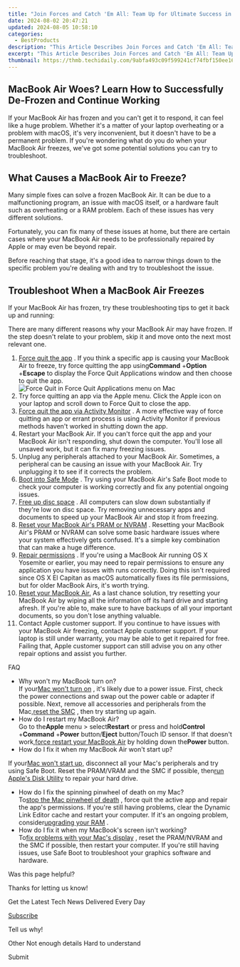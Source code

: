 ```yaml
---
title: "Join Forces and Catch 'Em All: Team Up for Ultimate Success in Pokemon GO!"
date: 2024-08-02 20:47:21
updated: 2024-08-05 10:58:10
categories:
  - BestProducts
description: "This Article Describes Join Forces and Catch 'Em All: Team Up for Ultimate Success in Pokemon GO!"
excerpt: "This Article Describes Join Forces and Catch 'Em All: Team Up for Ultimate Success in Pokemon GO!"
thumbnail: https://thmb.techidaily.com/9abfa493c09f599241cf74fbf150ee16ae0981c6610495144fe17eca852c8fbd.jpg
---
```


## MacBook Air Woes? Learn How to Successfully De-Frozen and Continue Working
 If your MacBook Air has frozen and you can't get it to respond, it can feel like a huge problem. Whether it's a matter of your laptop overheating or a problem with macOS, it's very inconvenient, but it doesn't have to be a permanent problem. If you're wondering what do you do when your MacBook Air freezes, we've got some potential solutions you can try to troubleshoot.

## What Causes a MacBook Air to Freeze?

 Many simple fixes can solve a frozen MacBook Air. It can be due to a malfunctioning program, an issue with macOS itself, or a hardware fault such as overheating or a RAM problem. Each of these issues has very different solutions.

 Fortunately, you can fix many of these issues at home, but there are certain cases where your MacBook Air needs to be professionally repaired by Apple or may even be beyond repair.

 Before reaching that stage, it's a good idea to narrow things down to the specific problem you're dealing with and try to troubleshoot the issue.

## Troubleshoot When a MacBook Air Freezes

 If your MacBook Air has frozen, try these troubleshooting tips to get it back up and running:  

 There are many different reasons why your MacBook Air may have frozen. If the step doesn't relate to your problem, skip it and move onto the next most relevant one.

1. [Force quit the app](https://www.lifewire.com/control-alt-delete-on-a-mac-5096886) . If you think a specific app is causing your MacBook Air to freeze, try force quitting the app using**Command** +**Option** +**Escape** to display the Force Quit Applications window and then choose to quit the app.  
![Force Quit in Force Quit Applications menu on Mac](https://www.lifewire.com/thmb/y7dNJmkYLJuA_PGAjxryKvoc20c=/1500x0/filters:no_upscale():max_bytes(150000):strip_icc():format(webp)/001_unfreeze-macbook-air-5120328-1482082fe110417a9c553657f7339466.jpg)
2. Try force quitting an app via the Apple menu. Click the Apple icon on your laptop and scroll down to Force Quit to close the app.
3. [Force quit the app via Activity Monitor](https://www.lifewire.com/use-activity-monitor-to-track-mac-memory-usage-2260880) . A more effective way of force quitting an app or errant process is using Activity Monitor if previous methods haven't worked in shutting down the app.
4. Restart your MacBook Air. If you can't force quit the app and your MacBook Air isn't responding, shut down the computer. You'll lose all unsaved work, but it can fix many freezing issues.
5. Unplug any peripherals attached to your MacBook Air. Sometimes, a peripheral can be causing an issue with your MacBook Air. Try unplugging it to see if it corrects the problem.
6. [Boot into Safe Mode](https://www.lifewire.com/how-to-use-mac-safe-boot-option-2260843) . Try using your MacBook Air's Safe Boot mode to check your computer is working correctly and fix any potential ongoing issues.
7. [Free up disc space](https://www.lifewire.com/clear-space-on-your-mac-4165916) . All computers can slow down substantially if they're low on disc space. Try removing unnecessary apps and documents to speed up your MacBook Air and stop it from freezing.
8. [Reset your MacBook Air's PRAM or NVRAM](https://www.lifewire.com/how-to-reset-mac-pram-or-nvram-2260839) . Resetting your MacBook Air's PRAM or NVRAM can solve some basic hardware issues where your system effectively gets confused. It's a simple key combination that can make a huge difference.
9. [Repair permissions](https://www.lifewire.com/using-disk-utility-repair-hard-drives-2260079) . If you're using a MacBook Air running OS X Yosemite or earlier, you may need to repair permissions to ensure any application you have issues with runs correctly. Doing this isn't required since OS X El Capitan as macOS automatically fixes its file permissions, but for older MacBook Airs, it's worth trying.
10. [Reset your MacBook Air.](https://www.lifewire.com/reset-macbook-air-4184823) As a last chance solution, try resetting your MacBook Air by wiping all the information off its hard drive and starting afresh. If you're able to, make sure to have backups of all your important documents, so you don't lose anything valuable.
11. Contact Apple customer support. If you continue to have issues with your MacBook Air freezing, contact Apple customer support. If your laptop is still under warranty, you may be able to get it repaired for free. Failing that, Apple customer support can still advise you on any other repair options and assist you further.

 FAQ

* Why won't my MacBook turn on?  
 If your[Mac won't turn on](https://www.lifewire.com/fix-macbook-pro-that-wont-turn-on-4579948) , it's likely due to a power issue. First, check the power connections and swap out the power cable or adapter if possible. Next, remove all accessories and peripherals from the Mac,[reset the SMC](https://www.lifewire.com/reset-smc-system-management-controller-on-mac-2260840) , then try starting up again.
* How do I restart my MacBook Air?  
 Go to the**Apple** menu > select**Restart** or press and hold**Control** +**Command** +**Power** button/**Eject** button/Touch ID sensor. If that doesn't work,[force restart your MacBook Air](https://www.lifewire.com/restart-macbook-air-5120606) by holding down the**Power** button.
* How do I fix it when my MacBook Air won't start up?  

 If your[Mac won't start up,](https://www.lifewire.com/top-troubleshooting-tips-startup-problems-2259907) disconnect all your Mac's peripherals and try using Safe Boot. Reset the PRAM/VRAM and the SMC if possible, then[run Apple's Disk Utility](https://www.lifewire.com/using-disk-utility-repair-hard-drives-2260079) to repair your hard drive.

* How do I fix the spinning pinwheel of death on my Mac?  
 To[stop the Mac pinwheel of death](https://www.lifewire.com/fix-spod-spinning-pinwheel-of-death-2260811) , force quit the active app and repair the app's permissions. If you're still having problems, clear the Dynamic Link Editor cache and restart your computer. If it's an ongoing problem, consider[upgrading your RAM](https://www.lifewire.com/macs-4781332) .
* How do I fix it when my MacBook's screen isn't working?  
 To[fix problems with your Mac's display](https://www.lifewire.com/troubleshooting-mac-display-problems-4121097) , reset the PRAM/NVRAM and the SMC if possible, then restart your computer. If you're still having issues, use Safe Boot to troubleshoot your graphics software and hardware.

Was this page helpful?

Thanks for letting us know!

 Get the Latest Tech News Delivered Every Day

[Subscribe](https://www.lifewire.com/#)

Tell us why!

 Other  Not enough details  Hard to understand

 Submit

<ins class="adsbygoogle"
     style="display:block"
     data-ad-format="autorelaxed"
     data-ad-client="ca-pub-7571918770474297"
     data-ad-slot="1223367746"></ins>



<ins class="adsbygoogle"
     style="display:block"
     data-ad-client="ca-pub-7571918770474297"
     data-ad-slot="8358498916"
     data-ad-format="auto"
     data-full-width-responsive="true"></ins>
